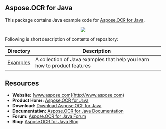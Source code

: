## Aspose.OCR for Java

This package contains Java example code for [Aspose.OCR for Java](http://www.aspose.com/java/ocr-component.aspx).

<p align="center">
  <a href="https://github.com/asposeocr/Aspose_OCR_Java/archive/master.zip">
    <img src="http://i.imgur.com/hwNhrGZ.png" />
  </a>
</p>

Following is short description of contents of repository:

Directory | Description
----------|------------
[Examples](Examples) | A collection of Java examples that help you learn how to product features

##  Resources

+ **Website:** [www.aspose.com](http://www.aspose.com)
+ **Product Home:** [Aspose.OCR for Java](http://www.aspose.com/categories/java-components/aspose.OCR-for-java/default.aspx)
+ **Download:** [Download Aspose.OCR for Java](http://www.aspose.com/community/files/72/java-components/aspose.OCR-for-java/default.aspx)
+ **Documentation:** [Aspose.OCR for Java Documentation](http://www.aspose.com/documentation/java-components/aspose.OCR-for-java/index.html)
+ **Forum:** [Aspose.OCR for Java Forum](http://www.aspose.com/community/forums/aspose.ocr-product-family/493/showforum.aspx)
+ **Blog:** [Aspose.OCR for Java Blog](http://www.aspose.com/blogs/aspose-products/aspose-OCR-product-family.html)
 
